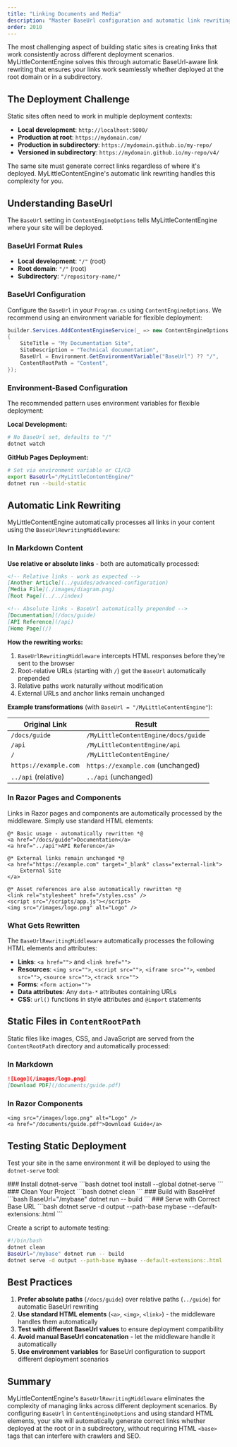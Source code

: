 ```yaml
---
title: "Linking Documents and Media"
description: "Master BaseUrl configuration and automatic link rewriting for consistent links across deployment scenarios"
order: 2010
---
```


The most challenging aspect of building static sites is creating links that work consistently across different
deployment scenarios. MyLittleContentEngine solves this through automatic BaseUrl-aware link rewriting that ensures
your links work seamlessly whether deployed at the root domain or in a subdirectory.

## The Deployment Challenge

Static sites often need to work in multiple deployment contexts:

- **Local development**: `http://localhost:5000/`
- **Production at root**: `https://mydomain.com/`
- **Production in subdirectory**: `https://mydomain.github.io/my-repo/`
- **Versioned in subdirectory**: `https://mydomain.github.io/my-repo/v4/`

The same site must generate correct links regardless of where it's deployed. MyLittleContentEngine's automatic link
rewriting handles this complexity for you.

## Understanding BaseUrl

The `BaseUrl` setting in `ContentEngineOptions` tells MyLittleContentEngine where your site will be deployed.

### BaseUrl Format Rules

- **Local development**: `"/"` (root)
- **Root domain**: `"/"` (root)
- **Subdirectory**: `"/repository-name/"`

### BaseUrl Configuration

Configure the `BaseUrl` in your `Program.cs` using `ContentEngineOptions`. We recommend using an environment variable
for flexible deployment:

```csharp
builder.Services.AddContentEngineService(_ => new ContentEngineOptions
{
    SiteTitle = "My Documentation Site",
    SiteDescription = "Technical documentation",
    BaseUrl = Environment.GetEnvironmentVariable("BaseUrl") ?? "/",
    ContentRootPath = "Content",
});
```

### Environment-Based Configuration

The recommended pattern uses environment variables for flexible deployment:

**Local Development:**

```bash
# No BaseUrl set, defaults to "/"
dotnet watch
```

**GitHub Pages Deployment:**

```bash
# Set via environment variable or CI/CD
export BaseUrl="/MyLittleContentEngine/"
dotnet run --build-static
```

## Automatic Link Rewriting

MyLittleContentEngine automatically processes all links in your content using the `BaseUrlRewritingMiddleware`:

### In Markdown Content

**Use relative or absolute links** - both are automatically processed:

```markdown
<!-- Relative links - work as expected -->
[Another Article](../guides/advanced-configuration)
[Media File](./images/diagram.png)
[Root Page](../../index)

<!-- Absolute links - BaseUrl automatically prepended -->
[Documentation](/docs/guide)
[API Reference](/api)
[Home Page](/)
```

**How the rewriting works:**

1. `BaseUrlRewritingMiddleware` intercepts HTML responses before they're sent to the browser
2. Root-relative URLs (starting with `/`) get the `BaseUrl` automatically prepended
3. Relative paths work naturally without modification
4. External URLs and anchor links remain unchanged

**Example transformations** (with `BaseUrl = "/MyLittleContentEngine"`):

| Original Link         | Result                                  |
|-----------------------|-----------------------------------------|
| `/docs/guide`         | `/MyLittleContentEngine/docs/guide`     |
| `/api`                | `/MyLittleContentEngine/api`            |
| `/`                   | `/MyLittleContentEngine/`               |
| `https://example.com` | `https://example.com` (unchanged)       |
| `../api` (relative)   | `../api` (unchanged)                    |

### In Razor Pages and Components

Links in Razor pages and components are automatically processed by the middleware. Simply use standard HTML elements:

```razor
@* Basic usage - automatically rewritten *@
<a href="/docs/guide">Documentation</a>
<a href="../api">API Reference</a>

@* External links remain unchanged *@
<a href="https://example.com" target="_blank" class="external-link">
    External Site
</a>

@* Asset references are also automatically rewritten *@
<link rel="stylesheet" href="/styles.css" />
<script src="/scripts/app.js"></script>
<img src="/images/logo.png" alt="Logo" />
```

### What Gets Rewritten

The `BaseUrlRewritingMiddleware` automatically processes the following HTML elements and attributes:

- **Links**: `<a href="">` and `<link href="">`
- **Resources**: `<img src="">`, `<script src="">`, `<iframe src="">`, `<embed src="">`, `<source src="">`, `<track src="">`
- **Forms**: `<form action="">`
- **Data attributes**: Any `data-*` attributes containing URLs
- **CSS**: `url()` functions in style attributes and `@import` statements

## Static Files in `ContentRootPath`

Static files like images, CSS, and JavaScript are served from the `ContentRootPath` directory and automatically
processed:

### In Markdown

```markdown
![Logo](/images/logo.png)
[Download PDF](/documents/guide.pdf)
```

### In Razor Components

```razor
<img src="/images/logo.png" alt="Logo" />
<a href="/documents/guide.pdf">Download Guide</a>
```

## Testing Static Deployment

Test your site in the same environment it will be deployed to using the `dotnet-serve` tool:

<Steps>
<Step stepNumber="1">
### Install dotnet-serve
```bash
dotnet tool install --global dotnet-serve
```
</Step>

<Step stepNumber="2">
### Clean Your Project
```bash
dotnet clean
```
</Step>

<Step stepNumber="3">
### Build with BaseHref
```bash
BaseUrl="/mybase" dotnet run -- build
```
</Step>

<Step stepNumber="4">
### Serve with Correct Base URL
```bash
dotnet serve -d output --path-base mybase --default-extensions:.html
```
</Step>
</Steps>

Create a script to automate testing:

```bash
#!/bin/bash
dotnet clean
BaseUrl="/mybase" dotnet run -- build 
dotnet serve -d output --path-base mybase --default-extensions:.html
```

## Best Practices

1. **Prefer absolute paths** (`/docs/guide`) over relative paths (`../guide`) for automatic BaseUrl rewriting
2. **Use standard HTML elements** (`<a>`, `<img>`, `<link>`) - the middleware handles them automatically
3. **Test with different BaseUrl values** to ensure deployment compatibility
4. **Avoid manual BaseUrl concatenation** - let the middleware handle it automatically
5. **Use environment variables** for BaseUrl configuration to support different deployment scenarios

## Summary

MyLittleContentEngine's `BaseUrlRewritingMiddleware` eliminates the complexity of managing links across different deployment
scenarios. By configuring `BaseUrl` in `ContentEngineOptions` and using standard HTML elements, your site will automatically
generate correct links whether deployed at the root or in a subdirectory, without requiring HTML `<base>` tags that
can interfere with crawlers and SEO.